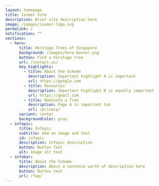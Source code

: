 ```yaml
---
layout: homepage
title: Isomer Site
description: Brief site description here
image: /images/isomer-logo.svg
permalink: /
notification: ""
sections:
  - hero:
      title: Heritage Trees of Singapore
      background: /images/hero-banner.png
      button: Find a heritage tree
      url: /contact-us/
      key_highlights:
        - title: About the Scheme
          description: Important highlight A is important
          url: https://google.com
        - title: Resources
          description: Important highlight B is equally important
          url: https://gmail.com
        - title: Nominate a Tree
          description: Page A is important too
          url: /privacy/
      variant: center
      backgroundColor: gray
  - infopic:
      title: Infopic
      subtitle: Add an image and text
      id: infopic
      description: Infopic description
      button: Button Text
      alt: Image alt text
  - infobar:
      title: About the Scheme
      description: About a sentence worth of description here
      button: Button text
      url: /faq/
---
```


